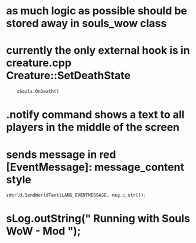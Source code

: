 # as much logic as possible should be stored away in souls_wow class

# currently the only external hook is in creature.cpp Creature::SetDeathState

        sSouls.OnDeath()

# .notify command shows a text to all players in the middle of the screen

# sends message in red [EventMessage]: message_content style
    sWorld.SendWorldText(LANG_EVENTMESSAGE, msg.c_str());

# sLog.outString("     Running with Souls WoW - Mod      ");